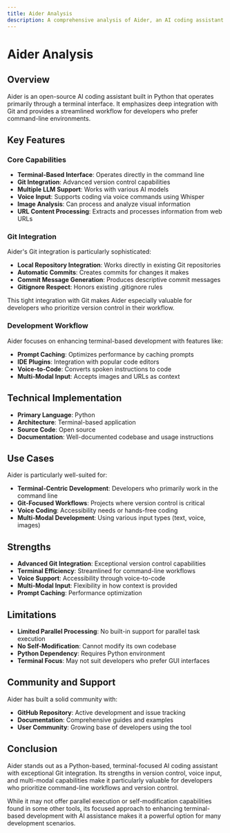 ```yaml
---
title: Aider Analysis
description: A comprehensive analysis of Aider, an AI coding assistant focused on terminal-based workflows and Git integration
---
```


# Aider Analysis

## Overview

Aider is an open-source AI coding assistant built in Python that operates primarily through a terminal interface. It emphasizes deep integration with Git and provides a streamlined workflow for developers who prefer command-line environments.

## Key Features

### Core Capabilities

- **Terminal-Based Interface**: Operates directly in the command line
- **Git Integration**: Advanced version control capabilities
- **Multiple LLM Support**: Works with various AI models
- **Voice Input**: Supports coding via voice commands using Whisper
- **Image Analysis**: Can process and analyze visual information
- **URL Content Processing**: Extracts and processes information from web URLs

### Git Integration

Aider's Git integration is particularly sophisticated:

- **Local Repository Integration**: Works directly in existing Git repositories
- **Automatic Commits**: Creates commits for changes it makes
- **Commit Message Generation**: Produces descriptive commit messages
- **Gitignore Respect**: Honors existing .gitignore rules

This tight integration with Git makes Aider especially valuable for developers who prioritize version control in their workflow.

### Development Workflow

Aider focuses on enhancing terminal-based development with features like:

- **Prompt Caching**: Optimizes performance by caching prompts
- **IDE Plugins**: Integration with popular code editors
- **Voice-to-Code**: Converts spoken instructions to code
- **Multi-Modal Input**: Accepts images and URLs as context

## Technical Implementation

- **Primary Language**: Python
- **Architecture**: Terminal-based application
- **Source Code**: Open source
- **Documentation**: Well-documented codebase and usage instructions

## Use Cases

Aider is particularly well-suited for:

- **Terminal-Centric Development**: Developers who primarily work in the command line
- **Git-Focused Workflows**: Projects where version control is critical
- **Voice Coding**: Accessibility needs or hands-free coding
- **Multi-Modal Development**: Using various input types (text, voice, images)

## Strengths

- **Advanced Git Integration**: Exceptional version control capabilities
- **Terminal Efficiency**: Streamlined for command-line workflows
- **Voice Support**: Accessibility through voice-to-code
- **Multi-Modal Input**: Flexibility in how context is provided
- **Prompt Caching**: Performance optimization

## Limitations

- **Limited Parallel Processing**: No built-in support for parallel task execution
- **No Self-Modification**: Cannot modify its own codebase
- **Python Dependency**: Requires Python environment
- **Terminal Focus**: May not suit developers who prefer GUI interfaces

## Community and Support

Aider has built a solid community with:

- **GitHub Repository**: Active development and issue tracking
- **Documentation**: Comprehensive guides and examples
- **User Community**: Growing base of developers using the tool

## Conclusion

Aider stands out as a Python-based, terminal-focused AI coding assistant with exceptional Git integration. Its strengths in version control, voice input, and multi-modal capabilities make it particularly valuable for developers who prioritize command-line workflows and version control.

While it may not offer parallel execution or self-modification capabilities found in some other tools, its focused approach to enhancing terminal-based development with AI assistance makes it a powerful option for many development scenarios.
